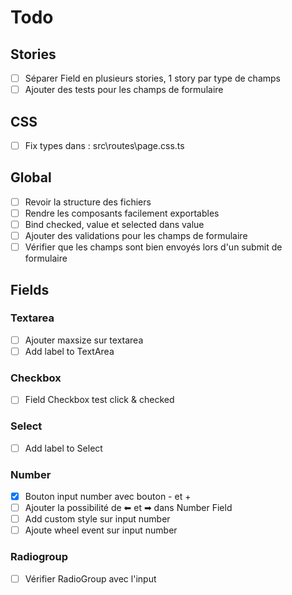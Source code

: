# Todo

## Stories

- [ ] Séparer Field en plusieurs stories, 1 story par type de champs
- [ ] Ajouter des tests pour les champs de formulaire

## CSS

- [ ] Fix types dans : src\routes\page.css.ts

## Global

- [ ] Revoir la structure des fichiers
- [ ] Rendre les composants facilement exportables
- [ ] Bind checked, value et selected dans value
- [ ] Ajouter des validations pour les champs de formulaire
- [ ] Vérifier que les champs sont bien envoyés lors d'un submit de formulaire

## Fields

### Textarea
- [ ] Ajouter maxsize sur textarea
- [ ] Add label to TextArea

### Checkbox
- [ ] Field Checkbox test click & checked

### Select
- [ ] Add label to Select

### Number
- [x] Bouton input number avec bouton - et +
- [ ] Ajouter la possibilité de ⬅ et ➡ dans Number Field
- [ ] Add custom style sur input number
- [ ] Ajoute wheel event sur input number

### Radiogroup
- [ ] Vérifier RadioGroup avec l'input